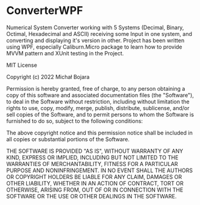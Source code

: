 # ConverterWPF
Numerical System Converter working with 5 Systems (Decimal, Binary, Octimal, Hexadecimal and ASCII) receiving some Input in one system, and converting and displaying it's version in other. 
Project has been written using WPF, especially Caliburn.Micro package to learn how to provide MVVM pattern and XUnit testing in the Project. 

MIT License

Copyright (c) 2022 Michał Bojara

Permission is hereby granted, free of charge, to any person obtaining a copy
of this software and associated documentation files (the "Software"), to deal
in the Software without restriction, including without limitation the rights
to use, copy, modify, merge, publish, distribute, sublicense, and/or sell
copies of the Software, and to permit persons to whom the Software is
furnished to do so, subject to the following conditions:

The above copyright notice and this permission notice shall be included in all
copies or substantial portions of the Software.

THE SOFTWARE IS PROVIDED "AS IS", WITHOUT WARRANTY OF ANY KIND, EXPRESS OR
IMPLIED, INCLUDING BUT NOT LIMITED TO THE WARRANTIES OF MERCHANTABILITY,
FITNESS FOR A PARTICULAR PURPOSE AND NONINFRINGEMENT. IN NO EVENT SHALL THE
AUTHORS OR COPYRIGHT HOLDERS BE LIABLE FOR ANY CLAIM, DAMAGES OR OTHER
LIABILITY, WHETHER IN AN ACTION OF CONTRACT, TORT OR OTHERWISE, ARISING FROM,
OUT OF OR IN CONNECTION WITH THE SOFTWARE OR THE USE OR OTHER DEALINGS IN THE
SOFTWARE.
